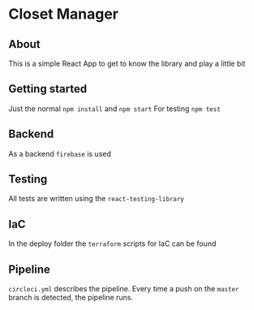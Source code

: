 # Closet Manager

## About
This is a simple React App to get to know the library and play a little bit

## Getting started
Just the normal `npm install` and `npm start`
For testing `npm test`

## Backend
As a backend `firebase` is used

## Testing
All tests are written using the `react-testing-library`

## IaC
In the deploy folder the `terraform` scripts for IaC can be found

## Pipeline
`circleci.yml` describes the pipeline. Every time a push on the `master` branch is detected, the pipeline runs.
